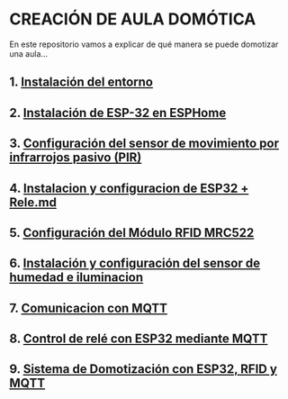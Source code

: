 # CREACIÓN DE AULA DOMÓTICA
En este repositorio vamos a explicar de qué manera se puede domotizar una aula...

## 1. [Instalación del entorno](https://github.com/ieshm-2daw/edificios-inteligentes-final-rec/blob/main/Instalaci%C3%B3n%20del%20entorno.md)

## 2. [Instalación de ESP-32 en ESPHome](https://github.com/ieshm-2daw/edificios-inteligentes-final-rec/blob/main/Instalaci%C3%B3n%20de%20ESP-32%20en%20ESPHome.md)

## 3. [Configuración del sensor de movimiento por infrarrojos pasivo (PIR)](https://github.com/ieshm-2daw/edificios-inteligentes-final-rec/blob/main/Configuración%20del%20Sensor%20de%20movimiento%20por%20infrarrojos%20pasivo%20(PIR).md)

## 4. [Instalacion y configuracion de ESP32 + Rele.md](https://github.com/ieshm-2daw/edificios-inteligentes-final-rec/blob/main/Instalacion%20y%20configuracion%20de%20ESP32%20%2B%20Rele.md)

## 5. [Configuración del Módulo RFID MRC522](https://github.com/ieshm-2daw/edificios-inteligentes-final-rec/blob/main/Configuraci%C3%B3n%20del%20M%C3%B3dulo%20RFID%20MRC522.md)

## 6. [Instalación y configuración del sensor de humedad e iluminacion](https://github.com/ieshm-2daw/edificios-inteligentes-final-rec/blob/main/Configuracion%20de%20sensor%20de%20humedad(jc).md)

## 7. [Comunicacion con MQTT](https://github.com/ieshm-2daw/edificios-inteligentes-final-rec/blob/main/Comunicacion%20con%20MQTT.md)

## 8. [Control de relé con ESP32 mediante MQTT](https://github.com/ieshm-2daw/edificios-inteligentes-final-rec/blob/main/Control%20de%20relé%20con%20ESP32%20mediante%20MQTT.md)

## 9. [Sistema de Domotización con ESP32, RFID y MQTT](https://github.com/ieshm-2daw/edificios-inteligentes-final-rec/blob/main/Sistema%20de%20Domotización%20con%20ESP32,%20RFID%20y%20MQTT.md)
